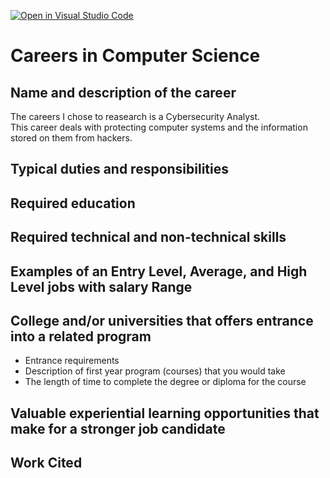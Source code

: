 [![Open in Visual Studio Code](https://classroom.github.com/assets/open-in-vscode-c66648af7eb3fe8bc4f294546bfd86ef473780cde1dea487d3c4ff354943c9ae.svg)](https://classroom.github.com/online_ide?assignment_repo_id=10164812&assignment_repo_type=AssignmentRepo)
# Careers in Computer Science

## Name and description of the career
The careers I chose to reasearch is a Cybersecurity Analyst.  
This career deals with protecting computer systems and the information stored on them from hackers. 

## Typical duties and responsibilities


## Required education


## Required technical and non-technical skills


## Examples of an Entry Level, Average, and High Level jobs with salary Range


## College and/or universities that offers entrance into a related program 
* Entrance requirements
* Description of first year program (courses) that you would take
* The length of time to complete the degree or diploma for the course 

## Valuable experiential learning opportunities that make for a stronger job candidate


## Work Cited
